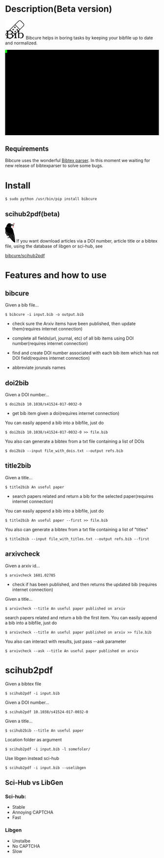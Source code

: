# Description(Beta version)


![](https://raw.githubusercontent.com/bibcure/logo/master/logo_64x64.png)  Bibcure helps in boring tasks by keeping your bibfile up to date and normalized.

![](https://raw.githubusercontent.com/bibcure/logo/master/gifs/bibcure_op.gif) 

##  Requirements

Bibcure uses the wonderful [Bibtex parser](https://github.com/sciunto-org/python-bibtexparser). In this moment we waiting for new release of bibtexparser to solve some bugs.

# Install

```
$ sudo python /usr/bin/pip install bibcure
```


## scihub2pdf(beta)
![](https://raw.githubusercontent.com/bibcure/logo/master/sci_hub_64.png)   If you want download articles via a DOI number, article title or a bibtex file, using the
database of libgen or sci-hub, see

[bibcure/scihub2pdf](https://github.com/bibcure/scihub2pdf)

# Features and how to use

## bibcure

Given a bib file...

```
$ bibcure -i input.bib -o output.bib
```

* check sure the Arxiv items have been published, then update them(requires
internet connection)

* complete all fields(url, journal, etc) of all bib items using DOI number(requires
internet connection)

* find and create DOI number associated with each bib item which has not
DOI field(requires
internet connection)

* abbreviate jorunals names

## doi2bib

Given a DOI number...

```
$ doi2bib 10.1038/s41524-017-0032-0
```

* get bib item given a doi(requires
internet connection)

You can easily append
a bib into a bibfile, just do

```
$ doi2bib 10.1038/s41524-017-0032-0 >> file.bib
```

You also can generate a bibtex from a txt file containing a list of DOIs

```
$ doi2bib --input file_with_dois.txt --output refs.bib
```

## title2bib

Given a title...

```
$ title2bib An useful paper
```

* search papers related and return a bib for the selected paper(requires
internet connection)

You can easily append
a bib into a bibfile, just do

```
$ title2bib An useful paper --first >> file.bib
```

You also can generate a bibtex from a txt file containing a list of "titles"

```
$ title2bib --input file_with_titles.txt --output refs.bib --first
```

## arxivcheck

Given a arxiv id...

```
$ arxivcheck 1601.02785
```

* check if has been published, and then returns the updated bib (requires internet connection)

Given a title...

```
$ arxivcheck --title An useful paper published on arxiv
```

search papers related and return a bib the first item. 
You can easily append a bib into a bibfile, just do

```
$ arxivcheck --title An useful paper published on arxiv >> file.bib
```

You also can interact with results, just pass --ask parameter

```
$ arxivcheck --ask --title An useful paper published on arxiv 
```

# scihub2pdf

Given a bibtex file

```
$ scihub2pdf -i input.bib 
```

Given a DOI number...

```
$ scihub2pdf 10.1038/s41524-017-0032-0
```

Given a title...

```
$ scihub2bib --title An useful paper
```

Location folder as argument

```
$ scihub2pdf -i input.bib -l somefoler/
```

Use libgen instead sci-hub

```
$ scihub2pdf -i input.bib --uselibgen
```

## Sci-Hub vs LibGen

### Sci-hub:

- Stable
- Annoying CAPTCHA
- Fast


### Libgen

- Unstalbe
- No CAPTCHA
- Slow

